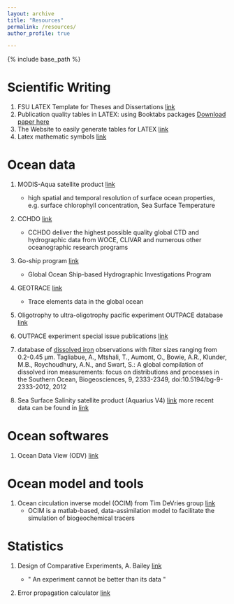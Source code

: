 ```yaml
---
layout: archive
title: "Resources"
permalink: /resources/
author_profile: true

---
```


{% include base_path %}


Scientific Writing
=====
1. FSU LATEX Template for Theses and Dissertations [link](http://myweb.fsu.edu/bwhissel/fsulatex/)
1. Publication quality tables in LATEX: using Booktabs packages [Download paper here](http://obisidianouc.github.io/files/booktabs.pdf)
1. The Website to easily generate tables for LATEX [link](https://www.tablesgenerator.com/#)
1. Latex mathematic symbols [link](https://artofproblemsolving.com/wiki/index.php/LaTeX:Symbols)

Ocean data
======
1. MODIS-Aqua satellite product [link](https://oceancolor.gsfc.nasa.gov/l3/)
	* high spatial and temporal resolution of surface ocean properties, e.g. surface chlorophyll concentration, Sea Surface Temperature
1. CCHDO [link](https://cchdo.ucsd.edu/)
	* CCHDO deliver the highest possible quality global CTD and hydrographic data from WOCE, CLIVAR and numerous other oceanographic research programs

1. Go-ship program [link](https://www.go-ship.org/index.html)
	* Global Ocean Ship-based Hydrographic Investigations Program

1. GEOTRACE [link](https://www.geotraces.org/#)
	* Trace elements data in the global ocean
1. Oligotrophy to ultra-oligotrophy pacific experiment OUTPACE database [link](http://www.obs-vlfr.fr/proof/php/outpace/outpace_data.php)
1. OUTPACE experiment special issue publications [link](https://bg.copernicus.org/articles/special_issue894.html)
1. database of [dissolved iron](https://www.bodc.ac.uk/geotraces/data/historical/documents/tagliabue_fe_database_jun2015_public.xlsx) observations with filter sizes ranging from 0.2-0.45 µm. Tagliabue, A., Mtshali, T., Aumont, O., Bowie, A.R., Klunder, M.B., Roychoudhury, A.N., and Swart, S.: A global compilation of dissolved iron measurements: focus on distributions and processes in the Southern Ocean, Biogeosciences, 9, 2333-2349, doi:10.5194/bg-9-2333-2012, 2012
1. Sea Surface Salinity satellite product (Aquarius V4) [link](https://salinity.oceansciences.org/data-aq-processing-v4.htm) more recent data can be found in [link](https://podaac.jpl.nasa.gov/dataset/SMAP_RSS_L2_SSS_V4)

Ocean softwares
======
1. Ocean Data View (ODV) [link](https://odv.awi.de/)


Ocean model and tools
======
1. Ocean circulation inverse model (OCIM) from Tim DeVries group [link](https://tdevries.eri.ucsb.edu/models-and-data-products/)
	* OCIM is a matlab-based, data-assimilation model to facilitate the simulation of biogeochemical tracers


Statistics
======
1. Design of Comparative Experiments, A. Bailey [link](http://www.maths.qmul.ac.uk/~rab/DOEbook/)
	* " An experiment cannot be better than its data "

1. Error propagation calculator [link](https://www.eoas.ubc.ca/courses/eosc252/error-propagation-calculator-fj.htm)

